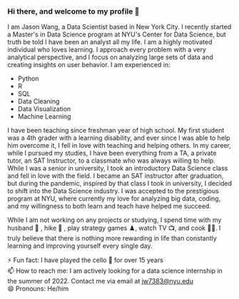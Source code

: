 ### Hi there, and welcome to my profile 👋

I am Jason Wang, a Data Scientist based in New York City. I recently started a Master's in Data Science program at NYU's Center for Data Science, but truth be told I have been an analyst all my life. I am a highly motivated individual who loves learning. I approach every problem with a very analytical perspective, and I focus on analyzing large sets of data and creating insights on user behavior. I am experienced in: 

+ Python
+ R 
+ SQL
+ Data Cleaning 
+ Data Visualization 
+ Machine Learning 

I have been teaching since freshman year of high school. My first student was a 4th grader with a learning disability, and ever since I was able to help him overcome it, I fell in love with teaching and helping others. In my career, while I pursued my studies, I have been everything from a TA, a private tutor, an SAT Instructor, to a classmate who was always willing to help. While I was a senior in university, I took an introductory Data Science class and fell in love with the field. I became an SAT instructor after graduation, but during the pandemic, inspired by that class I took in university, I decided to shift into the Data Science industry. I was accepted to the prestigious program at NYU, where currently my love for analyzing big data, coding, and my willingness to both learn and teach have helped me succeed.

While I am not working on any projects or studying, I spend time with my husband 	:two_men_holding_hands: , hike :hiking_boot: , play strategy games :chess_pawn:, watch TV :tv:, and cook :man_cook:. I truly believe that there is nothing more rewarding in life than constantly learning and improving yourself every single day.

⚡ Fun fact: I have played the cello :violin: for over 15 years
<br>
📫 How to reach me: I am actively looking for a data science internship in the summer of 2022. Contact me via email at jw7383@nyu.edu
<br>
😄 Pronouns: He/him
<!--
**jw7383/jw7383** is a ✨ _special_ ✨ repository because its `README.md` (this file) appears on your GitHub profile.

Here are some ideas to get you started:

- 🔭 I’m currently working on ...
- 🌱 I’m currently learning ...
- 👯 I’m looking to collaborate on ...
- 🤔 I’m looking for help with ...
- 💬 Ask me about ...
- 📫 How to reach me: ...
- 😄 Pronouns: ...
- ⚡ Fun fact: ...
-->
